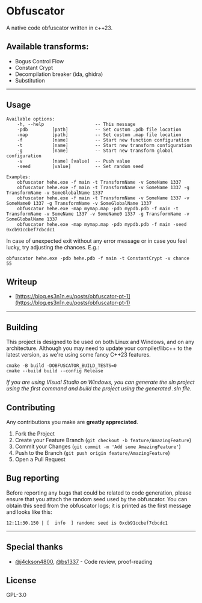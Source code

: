 # Obfuscator
A native code obfuscator written in c++23.

## Available transforms:
* Bogus Control Flow
* Constant Crypt
* Decompilation breaker (ida, ghidra)
* Substitution

___

## Usage
```commandline
Available options:
    -h, --help                   -- This message
    -pdb         [path]          -- Set custom .pdb file location
    -map         [path]          -- Set custom .map file location
    -f           [name]          -- Start new function configuration
    -t           [name]          -- Start new transform configuration
    -g           [name]          -- Start new transform global configuration
    -v           [name] [value]  -- Push value
    -seed        [value]         -- Set random seed
 
Examples:
    obfuscator hehe.exe -f main -t TransformName -v SomeName 1337
    obfuscator hehe.exe -f main -t TransformName -v SomeName 1337 -g TransformName -v SomeGlobalName 1337
    obfuscator hehe.exe -f main -t TransformName -v SomeName 1337 -v SomeName0 1337 -g TransformName -v SomeGlobalName 1337
    obfuscator hehe.exe -map mymap.map -pdb mypdb.pdb -f main -t TransformName -v SomeName 1337 -v SomeName0 1337 -g TransformName -v SomeGlobalName 1337
    obfuscator hehe.exe -map mymap.map -pdb mypdb.pdb -f main -seed 0xcb91ccbef7cbcdc1
```

In case of unexpected exit without any error message or in case you feel lucky, try adjusting the chances. E.g.:
```commandline
obfuscator hehe.exe -pdb hehe.pdb -f main -t ConstantCrypt -v chance 55
```

## Writeup
- [https://blog.es3n1n.eu/posts/obfuscator-pt-1](https://blog.es3n1n.eu/posts/obfuscator-pt-1)

___

## Building
This project is designed to be used on both Linux and Windows, and on any architecture.
Although you may need to update your compiler/libc++ to the latest version, as we're using some fancy C++23 features.

```commandline
cmake -B build -DOBFUSCATOR_BUILD_TESTS=0
cmake --build build --config Release
```

*If you are using Visual Studio on Windows, you can generate the sln project using the first command and build the project using the generated .sln file.*

## Contributing

Any contributions you make are **greatly appreciated**.

1. Fork the Project
2. Create your Feature Branch (`git checkout -b feature/AmazingFeature`)
3. Commit your Changes (`git commit -m 'Add some AmazingFeature'`)
4. Push to the Branch (`git push origin feature/AmazingFeature`)
5. Open a Pull Request

## Bug reporting

Before reporting any bugs that could be related to code generation,
please ensure that you attach the random seed used by the obfuscator. 
You can obtain this seed from the obfuscator logs; it is printed as the first message and looks like this:
```commandline
12:11:30.150 | [  info  ] random: seed is 0xcb91ccbef7cbcdc1
```

___

## Special thanks
- [@j4ckson4800](https://github.com/j4ckson4800), [@bs1337](https://github.com/bs1337) - Code review, proof-reading

## License
GPL-3.0

